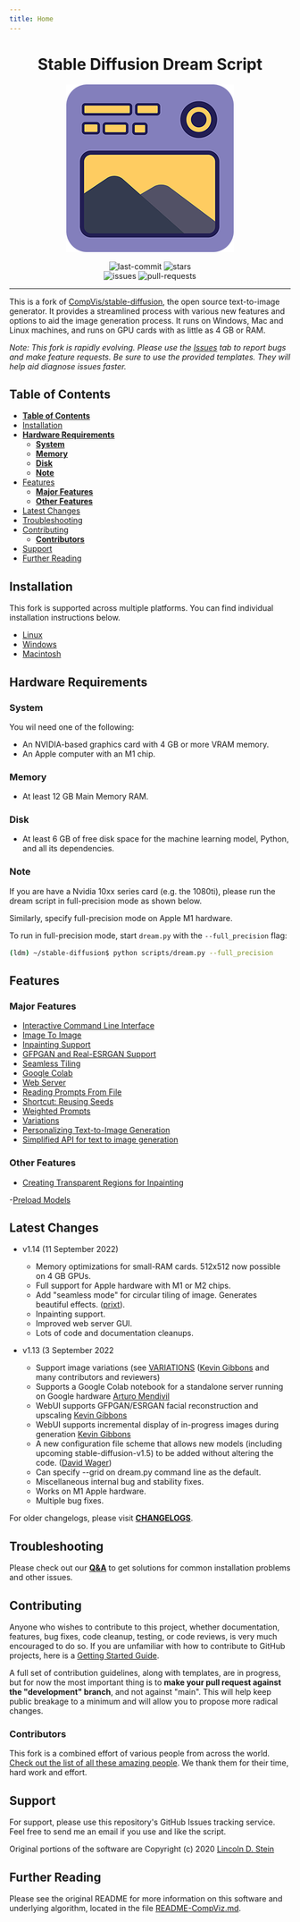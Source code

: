 ```yaml
---
title: Home
---
```


<h1 align='center'><b>Stable Diffusion Dream Script</b></h1>

<p align='center'>
<img src="./assets/logo.png"/>
</p>

<p align="center">
    <img src="https://img.shields.io/github/last-commit/lstein/stable-diffusion?logo=Python&logoColor=green&style=for-the-badge" alt="last-commit"/>
    <img src="https://img.shields.io/github/stars/lstein/stable-diffusion?logo=GitHub&style=for-the-badge" alt="stars"/>
    <br>
    <img src="https://img.shields.io/github/issues/lstein/stable-diffusion?logo=GitHub&style=for-the-badge" alt="issues"/>
    <img src="https://img.shields.io/github/issues-pr/lstein/stable-diffusion?logo=GitHub&style=for-the-badge" alt="pull-requests"/>
</p>

---

This is a fork of [CompVis/stable-diffusion](https://github.com/CompVis/stable-diffusion), the open
source text-to-image generator. It provides a streamlined process with various new features and
options to aid the image generation process. It runs on Windows, Mac and Linux machines, and runs on
GPU cards with as little as 4 GB or RAM.

_Note: This fork is rapidly evolving. Please use the
[Issues](https://github.com/lstein/stable-diffusion/issues) tab to report bugs and make feature
requests. Be sure to use the provided templates. They will help aid diagnose issues faster._

## **Table of Contents**

- [**Table of Contents**](#table-of-contents)
- [Installation](#installation)
- [**Hardware Requirements**](#hardware-requirements)
  - [**System**](#system)
  - [**Memory**](#memory)
  - [**Disk**](#disk)
  - [**Note**](#note)
- [Features](#features)
  - [**Major Features**](#major-features)
  - [**Other Features**](#other-features)
- [Latest Changes](#latest-changes)
- [Troubleshooting](#troubleshooting)
- [Contributing](#contributing)
  - [**Contributors**](#contributors)
- [Support](#support)
- [Further Reading](#further-reading)

## Installation

This fork is supported across multiple platforms. You can find individual installation instructions
below.

- [Linux](./installation/INSTALL_LINUX.md)
- [Windows](./installation/INSTALL_WINDOWS.md)
- [Macintosh](./installation/INSTALL_MAC.md)

## **Hardware Requirements**

### **System**

You wil need one of the following:

- An NVIDIA-based graphics card with 4 GB or more VRAM memory.
- An Apple computer with an M1 chip.

### **Memory**

- At least 12 GB Main Memory RAM.

### **Disk**

- At least 6 GB of free disk space for the machine learning model, Python, and all its dependencies.

### **Note**

If you are have a Nvidia 10xx series card (e.g. the 1080ti), please run the dream script in
full-precision mode as shown below.

Similarly, specify full-precision mode on Apple M1 hardware.

To run in full-precision mode, start `dream.py` with the `--full_precision` flag:

```bash
(ldm) ~/stable-diffusion$ python scripts/dream.py --full_precision
```

## Features

### **Major Features**

- [Interactive Command Line Interface](./features/CLI.md)
- [Image To Image](./features/IMG2IMG.md)
- [Inpainting Support](./features/INPAINTING.md)
- [GFPGAN and Real-ESRGAN Support](./features/UPSCALE.md)
- [Seamless Tiling](./features/OTHER.md#seamless-tiling)
- [Google Colab](./features/OTHER.md#google-colab)
- [Web Server](./features/WEB.md)
- [Reading Prompts From File](./features/OTHER.md#reading-prompts-from-a-file)
- [Shortcut: Reusing Seeds](./features/OTHER.md#shortcuts-reusing-seeds)
- [Weighted Prompts](./features/OTHER.md#weighted-prompts)
- [Variations](./features/VARIATIONS.md)
- [Personalizing Text-to-Image Generation](./features/TEXTUAL_INVERSION.md)
- [Simplified API for text to image generation](./features/OTHER.md#simplified-api)

### **Other Features**

- [Creating Transparent Regions for Inpainting](./features/INPAINTING.md#creating-transparent-regions-for-inpainting)

-[Preload Models](./features/OTHER.md#preload-models)

## Latest Changes

- v1.14 (11 September 2022)

  - Memory optimizations for small-RAM cards. 512x512 now possible on 4 GB GPUs.
  - Full support for Apple hardware with M1 or M2 chips.
  - Add "seamless mode" for circular tiling of image. Generates beautiful effects.
    ([prixt](https://github.com/prixt)).
  - Inpainting support.
  - Improved web server GUI.
  - Lots of code and documentation cleanups.

- v1.13 (3 September 2022
  - Support image variations (see [VARIATIONS](./features/VARIATIONS.md)
    ([Kevin Gibbons](https://github.com/bakkot) and many contributors and reviewers)
  - Supports a Google Colab notebook for a standalone server running on Google hardware
    [Arturo Mendivil](https://github.com/artmen1516)
  - WebUI supports GFPGAN/ESRGAN facial reconstruction and upscaling
    [Kevin Gibbons](https://github.com/bakkot)
  - WebUI supports incremental display of in-progress images during generation
    [Kevin Gibbons](https://github.com/bakkot)
  - A new configuration file scheme that allows new models (including upcoming
    stable-diffusion-v1.5) to be added without altering the code.
    ([David Wager](https://github.com/maddavid12))
  - Can specify --grid on dream.py command line as the default.
  - Miscellaneous internal bug and stability fixes.
  - Works on M1 Apple hardware.
  - Multiple bug fixes.

For older changelogs, please visit **[CHANGELOGS](./CHANGELOG.md)**.

## Troubleshooting

Please check out our **[Q&A](./help/TROUBLESHOOT.md)** to get solutions for common installation
problems and other issues.

## Contributing

Anyone who wishes to contribute to this project, whether documentation, features, bug fixes, code
cleanup, testing, or code reviews, is very much encouraged to do so. If you are unfamiliar with how
to contribute to GitHub projects, here is a
[Getting Started Guide](https://opensource.com/article/19/7/create-pull-request-github).

A full set of contribution guidelines, along with templates, are in progress, but for now the most
important thing is to **make your pull request against the "development" branch**, and not against
"main". This will help keep public breakage to a minimum and will allow you to propose more radical
changes.

### **Contributors**

This fork is a combined effort of various people from across the world.
[Check out the list of all these amazing people](./CONTRIBUTORS.md). We thank them for their time,
hard work and effort.

## Support

For support, please use this repository's GitHub Issues tracking service. Feel free to send me an
email if you use and like the script.

Original portions of the software are Copyright (c) 2020
[Lincoln D. Stein](https://github.com/lstein)

## Further Reading

Please see the original README for more information on this software and underlying algorithm,
located in the file [README-CompViz.md](./README-CompViz.md).
